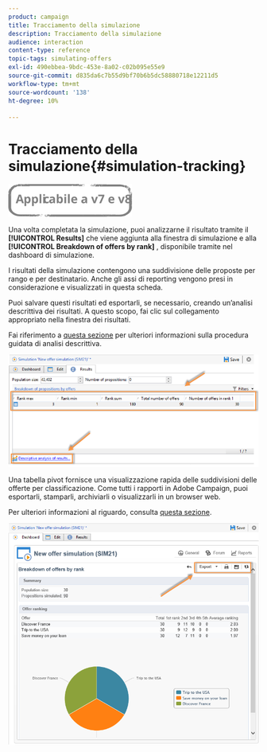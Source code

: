 ```yaml
---
product: campaign
title: Tracciamento della simulazione
description: Tracciamento della simulazione
audience: interaction
content-type: reference
topic-tags: simulating-offers
exl-id: 490ebbea-9bdc-453e-8a02-c02b095e55e9
source-git-commit: d835da6c7b55d9bf70b6b5dc58880718e12211d5
workflow-type: tm+mt
source-wordcount: '138'
ht-degree: 10%

---
```


# Tracciamento della simulazione{#simulation-tracking}

![](../../assets/common.svg)

Una volta completata la simulazione, puoi analizzarne il risultato tramite il **[!UICONTROL Results]** che viene aggiunta alla finestra di simulazione e alla **[!UICONTROL Breakdown of offers by rank]** , disponibile tramite nel dashboard di simulazione.

I risultati della simulazione contengono una suddivisione delle proposte per rango e per destinatario. Anche gli assi di reporting vengono presi in considerazione e visualizzati in questa scheda.

Puoi salvare questi risultati ed esportarli, se necessario, creando un’analisi descrittiva dei risultati. A questo scopo, fai clic sul collegamento appropriato nella finestra dei risultati.

Fai riferimento a [questa sezione](../../reporting/using/about-descriptive-analysis.md) per ulteriori informazioni sulla procedura guidata di analisi descrittiva.

![](assets/offer_simulation_012.png)

Una tabella pivot fornisce una visualizzazione rapida delle suddivisioni delle offerte per classificazione. Come tutti i rapporti in Adobe Campaign, puoi esportarli, stamparli, archiviarli o visualizzarli in un browser web.

Per ulteriori informazioni al riguardo, consulta [questa sezione](../../reporting/using/actions-on-reports.md).

![](assets/offer_simulation_013.png)
